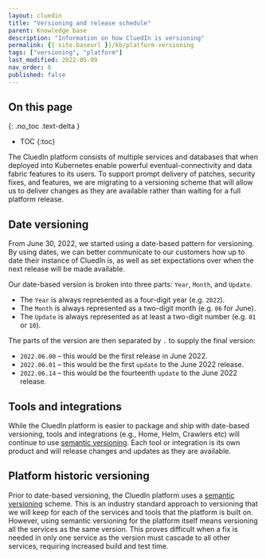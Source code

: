 ```yaml
---
layout: cluedin
title: "Versioning and release schedule"
parent: Knowledge base
description: "Information on how CluedIn is versioning"
permalink: {{ site.baseurl }}/kb/platform-versioning
tags: ["versioning", "platform"]
last_modified: 2022-05-09
nav_order: 8
published: false
---
```

## On this page
{: .no_toc .text-delta }
- TOC
{:toc}

The CluedIn platform consists of multiple services and databases that when deployed into Kubernetes enable powerful eventual-connectivity and data fabric features to its users. To support prompt delivery of patches, security fixes, and features, we are migrating to a versioning scheme that will allow us to deliver changes as they are available rather than waiting for a full platform release.

## Date versioning

From June 30, 2022, we started using a date-based pattern for versioning. By using dates, we can better communicate to our customers how up to date their instance of CluedIn is, as well as set expectations over when the next release will be made available.

Our date-based version is broken into three parts: `Year`, `Month`, and `Update`.

- The `Year` is always represented as a four-digit year (e.g. `2022`).
- The `Month` is always represented as a two-digit month (e.g. `06` for June).
- The `Update` is always represented as at least a two-digit number (e.g. `01` or `10`).

The parts of the version are then separated by `.` to supply the final version:

- `2022.06.00` – this would be the first release in June 2022.
- `2022.06.01` – this would be the first `update` to the June 2022 release.
- `2022.06.14` – this would be the fourteenth `update` to the June 2022 release.

## Tools and integrations

While the CluedIn platform is easier to package and ship with date-based versioning, tools and integrations (e.g., Home, Helm, Crawlers etc) will continue to use [semantic versioning](https://semver.org/). Each tool or integration is its own product and will release changes and updates as they are available.

## Platform historic versioning

Prior to date-based versioning, the CluedIn platform uses a [semantic versioning](https://semver.org/) scheme. This is an industry standard approach to versioning that we will keep for each of the services and tools that the platform is built on. However, using semantic versioning for the platform itself means versioning all the services as the same version. This proves difficult when a fix is needed in only one service as the version must cascade to all other services, requiring increased build and test time.

